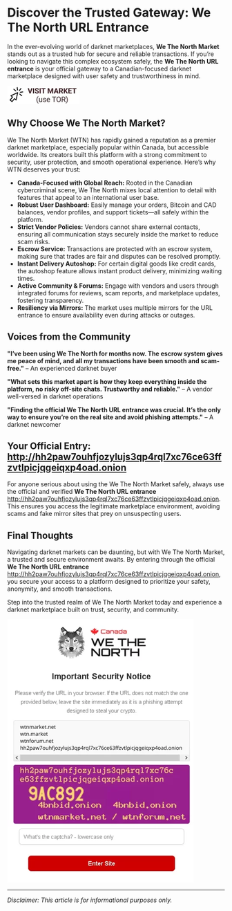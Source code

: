 # Discover the Trusted Gateway: We The North URL Entrance

In the ever-evolving world of darknet marketplaces, **We The North Market** stands out as a trusted hub for secure and reliable transactions. If you’re looking to navigate this complex ecosystem safely, the **We The North URL entrance** is your official gateway to a Canadian-focused darknet marketplace designed with user safety and trustworthiness in mind.  


[![img](/media/aspect.webp)](http://hh2paw7ouhfjozylujs3qp4rql7xc76ce63ffzvtlpicjqgeiqxp4oad.onion)


## Why Choose We The North Market?

We The North Market (WTN) has rapidly gained a reputation as a premier darknet marketplace, especially popular within Canada, but accessible worldwide. Its creators built this platform with a strong commitment to security, user protection, and smooth operational experience. Here’s why WTN deserves your trust:

- **Canada-Focused with Global Reach:** Rooted in the Canadian cybercriminal scene, We The North mixes local attention to detail with features that appeal to an international user base.  
- **Robust User Dashboard:** Easily manage your orders, Bitcoin and CAD balances, vendor profiles, and support tickets—all safely within the platform.  
- **Strict Vendor Policies:** Vendors cannot share external contacts, ensuring all communication stays securely inside the market to reduce scam risks.  
- **Escrow Service:** Transactions are protected with an escrow system, making sure that trades are fair and disputes can be resolved promptly.  
- **Instant Delivery Autoshop:** For certain digital goods like credit cards, the autoshop feature allows instant product delivery, minimizing waiting times.  
- **Active Community & Forums:** Engage with vendors and users through integrated forums for reviews, scam reports, and marketplace updates, fostering transparency.  
- **Resiliency via Mirrors:** The market uses multiple mirrors for the URL entrance to ensure availability even during attacks or outages.

## Voices from the Community

**"I’ve been using We The North for months now. The escrow system gives me peace of mind, and all my transactions have been smooth and scam-free."** – An experienced darknet buyer

**"What sets this market apart is how they keep everything inside the platform, no risky off-site chats. Trustworthy and reliable."** – A vendor well-versed in darknet operations

**"Finding the official We The North URL entrance was crucial. It’s the only way to ensure you’re on the real site and avoid phishing attempts."** – A darknet newcomer

## Your Official Entry: http://hh2paw7ouhfjozylujs3qp4rql7xc76ce63ffzvtlpicjqgeiqxp4oad.onion

For anyone serious about using the We The North Market safely, always use the official and verified **We The North URL entrance** http://hh2paw7ouhfjozylujs3qp4rql7xc76ce63ffzvtlpicjqgeiqxp4oad.onion. This ensures you access the legitimate marketplace environment, avoiding scams and fake mirror sites that prey on unsuspecting users.

## Final Thoughts

Navigating darknet markets can be daunting, but with We The North Market, a trusted and secure environment awaits. By entering through the official **We The North URL entrance** http://hh2paw7ouhfjozylujs3qp4rql7xc76ce63ffzvtlpicjqgeiqxp4oad.onion, you secure your access to a platform designed to prioritize your safety, anonymity, and smooth transactions.

Step into the trusted realm of We The North Market today and experience a darknet marketplace built on trust, security, and community.

[![img](/media/info.webp)](http://hh2paw7ouhfjozylujs3qp4rql7xc76ce63ffzvtlpicjqgeiqxp4oad.onion)


---

*Disclaimer: This article is for informational purposes only.*
